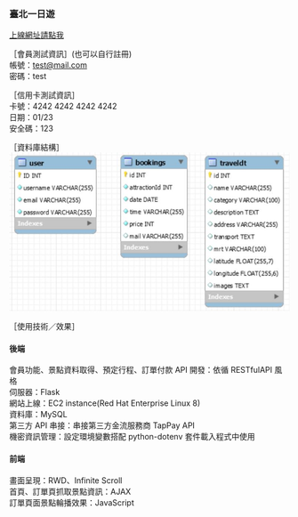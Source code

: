 ### 臺北一日遊

 [上線網址請點我](http://18.217.38.82:3000/)  

［會員測試資訊］(也可以自行註冊)<br />
帳號：test@mail.com <br />
密碼：test<br />

［信用卡測試資訊］<br />
卡號：4242 4242 4242 4242<br />
日期：01/23<br />
安全碼：123<br />

［資料庫結構］<br />
![](https://github.com/Jhih-cell/taipei-day-trip-website/blob/main/DBstructure.JPG)



［使用技術／效果］<br />
#### 後端<br />
會員功能、景點資料取得、預定行程、訂單付款 API 開發：依循 RESTfulAPI 風格<br />
伺服器：Flask<br />
網站上線：EC2 instance(Red Hat Enterprise Linux 8)<br />
資料庫：MySQL<br />
第三方 API 串接：串接第三方金流服務商 TapPay API<br />
機密資訊管理：設定環境變數搭配 python-dotenv 套件載入程式中使用<br />

#### 前端<br />
畫面呈現：RWD、Infinite Scroll<br />
首頁、訂單頁抓取景點資訊：AJAX<br />
訂單頁面景點輪播效果：JavaScript
